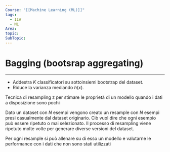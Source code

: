 ```yaml
---
Course: "[[Machine Learning (ML)]]"
tags:
  - IIA
  - ML
Area: 
topic: 
SubTopic:
---
```

# Bagging (bootsrap aggregating)
---
 - Addestra $K$ classificatori su sottoinsiemi bootstrap del dataset.
 - Riduce la varianza mediando $h(x)$.


Tecnica di resampling z per stimare le proprietà di un modello quando i dati a disposizione sono pochi

Dato un dataset con $N$ esempi vengono creato un resample con $N$
esempi presi casualmente dal dataset originario.
Ciò vuol dire che ogni esempio può essere ripetuto o mai selezionato.
Il processo di resampling viene ripetuto molte volte per generare diverse versioni del dataset.

Per ogni resample si può allenare su di esso un modello e valutarne le performance con i dati che non sono stati utilizzati